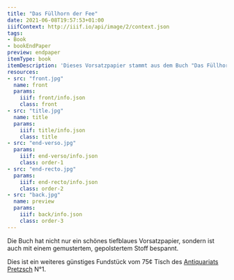 ```yaml
---
title: "Das Füllhorn der Fee"
date: 2021-06-08T19:57:53+01:00
iiifContext: http://iiif.io/api/image/2/context.json
tags:
- Book
- bookEndPaper
preview: endpaper
itemType: book
itemDescription: 'Dieses Vorsatzpapier stammt aus dem Buch "Das Füllhorn der Fee" von Jeannot Emil von Grotthuß, 5. Auflage, erschienen ca. 1918 bei Greiner & Pfeiffer, Stuttgart. <a class="worldcat" href="http://www.worldcat.org/oclc/256827328">&nbsp;</a>'
resources:
- src: "front.jpg"
  name: front
  params:
    iiif: front/info.json
    class: front
- src: "title.jpg"
  name: title
  params:
    iiif: title/info.json
    class: title
- src: "end-verso.jpg"
  params:
    iiif: end-verso/info.json
    class: order-1
- src: "end-recto.jpg"
  params:
    iiif: end-recto/info.json
    class: order-2
- src: "back.jpg"
  name: preview
  params:
    iiif: back/info.json
    class: order-3
---
```


Die Buch hat nicht nur ein schönes tiefblaues Vorsatzpapier, sondern ist auch mit einem gemustertem, gepolstertem Stoff bespannt.
<!--more-->
Dies ist ein weiteres günstiges Fundstück vom 75¢ Tisch des [Antiquariats Pretzsch](https://antiquariat-pretzsch.de/) N°1.
